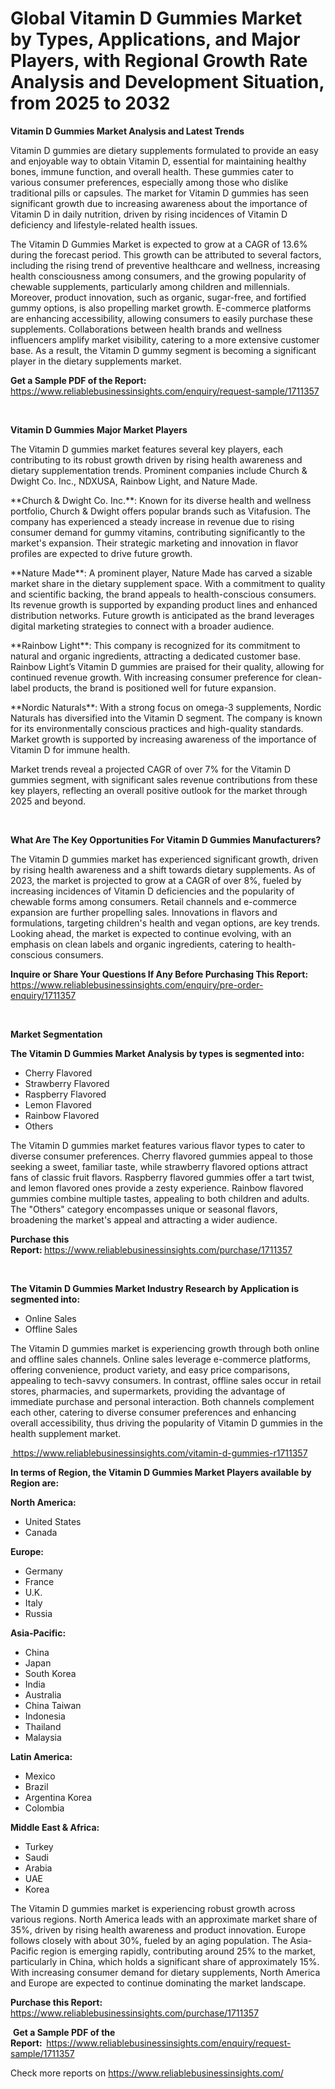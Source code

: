<p><h1>Global Vitamin D Gummies Market by Types, Applications, and Major Players, with Regional Growth Rate Analysis and Development Situation, from 2025 to 2032</h1></p><p><strong>Vitamin D Gummies Market Analysis and Latest Trends</strong></p>
<p><p>Vitamin D gummies are dietary supplements formulated to provide an easy and enjoyable way to obtain Vitamin D, essential for maintaining healthy bones, immune function, and overall health. These gummies cater to various consumer preferences, especially among those who dislike traditional pills or capsules. The market for Vitamin D gummies has seen significant growth due to increasing awareness about the importance of Vitamin D in daily nutrition, driven by rising incidences of Vitamin D deficiency and lifestyle-related health issues.</p><p>The Vitamin D Gummies Market is expected to grow at a CAGR of 13.6% during the forecast period. This growth can be attributed to several factors, including the rising trend of preventive healthcare and wellness, increasing health consciousness among consumers, and the growing popularity of chewable supplements, particularly among children and millennials. Moreover, product innovation, such as organic, sugar-free, and fortified gummy options, is also propelling market growth. E-commerce platforms are enhancing accessibility, allowing consumers to easily purchase these supplements. Collaborations between health brands and wellness influencers amplify market visibility, catering to a more extensive customer base. As a result, the Vitamin D gummy segment is becoming a significant player in the dietary supplements market.</p></p>
<p><strong>Get a Sample PDF of the Report:&nbsp;</strong> <a href="https://www.reliablebusinessinsights.com/enquiry/request-sample/1711357?utm_campaign=84&utm_medium=2&utm_source=Github&utm_content=ia&utm_term=10012025&utm_id=vitamin-d-gummies">https://www.reliablebusinessinsights.com/enquiry/request-sample/1711357</a></p>
<p>&nbsp;</p>
<p><strong>Vitamin D Gummies Major Market Players</strong></p>
<p><p>The Vitamin D gummies market features several key players, each contributing to its robust growth driven by rising health awareness and dietary supplementation trends. Prominent companies include Church & Dwight Co. Inc., NDXUSA, Rainbow Light, and Nature Made.</p><p>**Church & Dwight Co. Inc.**: Known for its diverse health and wellness portfolio, Church & Dwight offers popular brands such as Vitafusion. The company has experienced a steady increase in revenue due to rising consumer demand for gummy vitamins, contributing significantly to the market's expansion. Their strategic marketing and innovation in flavor profiles are expected to drive future growth.</p><p>**Nature Made**: A prominent player, Nature Made has carved a sizable market share in the dietary supplement space. With a commitment to quality and scientific backing, the brand appeals to health-conscious consumers. Its revenue growth is supported by expanding product lines and enhanced distribution networks. Future growth is anticipated as the brand leverages digital marketing strategies to connect with a broader audience.</p><p>**Rainbow Light**: This company is recognized for its commitment to natural and organic ingredients, attracting a dedicated customer base. Rainbow Light’s Vitamin D gummies are praised for their quality, allowing for continued revenue growth. With increasing consumer preference for clean-label products, the brand is positioned well for future expansion.</p><p>**Nordic Naturals**: With a strong focus on omega-3 supplements, Nordic Naturals has diversified into the Vitamin D segment. The company is known for its environmentally conscious practices and high-quality standards. Market growth is supported by increasing awareness of the importance of Vitamin D for immune health.</p><p>Market trends reveal a projected CAGR of over 7% for the Vitamin D gummies segment, with significant sales revenue contributions from these key players, reflecting an overall positive outlook for the market through 2025 and beyond.</p></p>
<p>&nbsp;</p>
<p><strong>What Are The Key Opportunities For Vitamin D Gummies Manufacturers?</strong></p>
<p><p>The Vitamin D gummies market has experienced significant growth, driven by rising health awareness and a shift towards dietary supplements. As of 2023, the market is projected to grow at a CAGR of over 8%, fueled by increasing incidences of Vitamin D deficiencies and the popularity of chewable forms among consumers. Retail channels and e-commerce expansion are further propelling sales. Innovations in flavors and formulations, targeting children's health and vegan options, are key trends. Looking ahead, the market is expected to continue evolving, with an emphasis on clean labels and organic ingredients, catering to health-conscious consumers.</p></p>
<p><strong>Inquire or Share Your Questions If Any Before Purchasing This Report:</strong> <a href="https://www.reliablebusinessinsights.com/enquiry/pre-order-enquiry/1711357?utm_campaign=84&utm_medium=2&utm_source=Github&utm_content=ia&utm_term=10012025&utm_id=vitamin-d-gummies">https://www.reliablebusinessinsights.com/enquiry/pre-order-enquiry/1711357</a></p>
<p>&nbsp;</p>
<p><strong>Market Segmentation</strong></p>
<p><strong>The Vitamin D Gummies Market Analysis by types is segmented into:</strong></p>
<p><ul><li>Cherry Flavored</li><li>Strawberry Flavored</li><li>Raspberry Flavored</li><li>Lemon Flavored</li><li>Rainbow Flavored</li><li>Others</li></ul></p>
<p><p>The Vitamin D gummies market features various flavor types to cater to diverse consumer preferences. Cherry flavored gummies appeal to those seeking a sweet, familiar taste, while strawberry flavored options attract fans of classic fruit flavors. Raspberry flavored gummies offer a tart twist, and lemon flavored ones provide a zesty experience. Rainbow flavored gummies combine multiple tastes, appealing to both children and adults. The "Others" category encompasses unique or seasonal flavors, broadening the market's appeal and attracting a wider audience.</p></p>
<p><strong>Purchase this Report:&nbsp;</strong><a href="https://www.reliablebusinessinsights.com/purchase/1711357?utm_campaign=84&utm_medium=2&utm_source=Github&utm_content=ia&utm_term=10012025&utm_id=vitamin-d-gummies">https://www.reliablebusinessinsights.com/purchase/1711357</a></p>
<p>&nbsp;</p>
<p><strong>The Vitamin D Gummies Market Industry Research by Application is segmented into:</strong></p>
<p><ul><li>Online Sales</li><li>Offline Sales</li></ul></p>
<p><p>The Vitamin D gummies market is experiencing growth through both online and offline sales channels. Online sales leverage e-commerce platforms, offering convenience, product variety, and easy price comparisons, appealing to tech-savvy consumers. In contrast, offline sales occur in retail stores, pharmacies, and supermarkets, providing the advantage of immediate purchase and personal interaction. Both channels complement each other, catering to diverse consumer preferences and enhancing overall accessibility, thus driving the popularity of Vitamin D gummies in the health supplement market.</p></p>
<p><a href="https://www.reliablebusinessinsights.com/vitamin-d-gummies-r1711357?utm_campaign=84&utm_medium=2&utm_source=Github&utm_content=ia&utm_term=10012025&utm_id=vitamin-d-gummies">&nbsp;https://www.reliablebusinessinsights.com/vitamin-d-gummies-r1711357</a></p>
<p><strong>In terms of Region, the Vitamin D Gummies Market Players available by Region are:</strong></p>
<p>
    <p> <strong> North America: </strong>
        <ul>
            <li>United States</li>
            <li>Canada</li>
        </ul>
        </p> 
    <p> <strong> Europe: </strong>
        <ul>
            <li>Germany</li>
            <li>France</li>
            <li>U.K.</li>
            <li>Italy</li>
            <li>Russia</li>
        </ul>
        </p> 
    <p> <strong> Asia-Pacific: </strong>
        <ul>
            <li>China</li>
            <li>Japan</li>
            <li>South Korea</li>
            <li>India</li>
            <li>Australia</li>
            <li>China Taiwan</li>
            <li>Indonesia</li>
            <li>Thailand</li>
            <li>Malaysia</li>
        </ul>
        </p> 
    <p> <strong> Latin America: </strong>
        <ul>
            <li>Mexico</li>
            <li>Brazil</li>
            <li>Argentina Korea</li>
            <li>Colombia</li>
        </ul>
        </p> 
    <p> <strong> Middle East & Africa: </strong>
        <ul>
            <li>Turkey</li>
            <li>Saudi</li>
            <li>Arabia</li>
            <li>UAE</li>
            <li>Korea</li>
        </ul>
    </p>
    </p>
<p><p>The Vitamin D gummies market is experiencing robust growth across various regions. North America leads with an approximate market share of 35%, driven by rising health awareness and product innovation. Europe follows closely with about 30%, fueled by an aging population. The Asia-Pacific region is emerging rapidly, contributing around 25% to the market, particularly in China, which holds a significant share of approximately 15%. With increasing consumer demand for dietary supplements, North America and Europe are expected to continue dominating the market landscape.</p></p>
<p><strong>Purchase this Report: </strong><a href="https://www.reliablebusinessinsights.com/purchase/1711357?utm_campaign=84&utm_medium=2&utm_source=Github&utm_content=ia&utm_term=10012025&utm_id=vitamin-d-gummies">https://www.reliablebusinessinsights.com/purchase/1711357</a></p>
<p>&nbsp;<strong>Get a Sample PDF of the Report:&nbsp;&nbsp;</strong><a href="https://www.reliablebusinessinsights.com/enquiry/request-sample/1711357?utm_campaign=84&utm_medium=2&utm_source=Github&utm_content=ia&utm_term=10012025&utm_id=vitamin-d-gummies">https://www.reliablebusinessinsights.com/enquiry/request-sample/1711357</a></p>
<p><strong></strong></p>
<p>Check more reports on <a href="https://www.reliablebusinessinsights.com/?utm_campaign=84&utm_medium=2&utm_source=Github&utm_content=ia&utm_term=10012025&utm_id=vitamin-d-gummies">https://www.reliablebusinessinsights.com/</a></p>